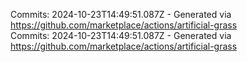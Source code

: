 Commits: 2024-10-23T14:49:51.087Z - Generated via https://github.com/marketplace/actions/artificial-grass
<br>
Commits: 2024-10-23T14:49:51.087Z - Generated via https://github.com/marketplace/actions/artificial-grass
<br>

